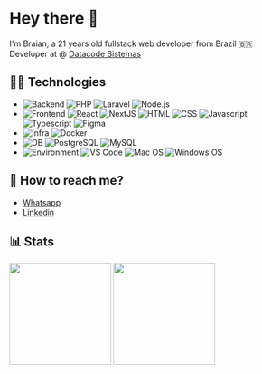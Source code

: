 # Hey there 👋

I'm Braian, a 21 years old fullstack web developer from Brazil 🇧🇷  
Developer at @ [Datacode Sistemas](https://github.com/datacodesistemas)

## 👨‍💻 Technologies

* ![Backend](https://img.shields.io/badge/-Backend-white?style=flat)
![PHP](https://img.shields.io/badge/-PHP-black?style=flat&logo=php)
![Laravel](https://img.shields.io/badge/-Laravel-black?style=flat&logo=laravel)
![Node.js](https://img.shields.io/badge/-Node.js-black?style=flat&logo=nodedotjs)
* ![Frontend](https://img.shields.io/badge/-Frontend-white?style=flat)
![React](https://img.shields.io/badge/-React-black?style=flat&logo=react)
![NextJS](https://img.shields.io/badge/-NextJS-black?style=flat&logo=nextdotjs)
![HTML](https://img.shields.io/badge/-HTML-black?style=flat&logo=HTML5)
![CSS](https://img.shields.io/badge/-CSS-black?style=flat&logo=CSS3)
![Javascript](https://img.shields.io/badge/-Javascript-black?style=flat&logo=javascript)
![Typescript](https://img.shields.io/badge/-Typescript-black?style=flat&logo=typescript)
![Figma](https://img.shields.io/badge/-Figma-black?style=flat&logo=figma)
* ![Infra](https://img.shields.io/badge/-Infra-white?style=flat)
![Docker](https://img.shields.io/badge/-Docker-black?style=flat&logo=docker)
* ![DB](https://img.shields.io/badge/-DB-white?style=flat)
![PostgreSQL](https://img.shields.io/badge/-PostgreSQL-black?style=flat&logo=postgresql)
![MySQL](https://img.shields.io/badge/-MySQL-black?style=flat&logo=mysql)
* ![Environment](https://img.shields.io/badge/-Environment-white?style=flat)
![VS Code](https://img.shields.io/badge/-VS_Code-black?style=flat&logo=visualstudiocode)
![Mac OS](https://img.shields.io/badge/-Mac_OS-black?style=flat&logo=apple)
![Windows OS](https://img.shields.io/badge/-Windows-black?style=flat&logo=windows)

## 📲 How to reach me?
* [Whatsapp](https://wa.me/5551996268989)
* [Linkedin](https://www.linkedin.com/in/braian-viacava-de-avila-536558186/)

## 📊 Stats
 <div>
  <img height="180em" src="https://github-readme-stats.vercel.app/api?username=bbraian&show_icons=true&theme=github_dark&include_all_commits=true&count_private=true"/>
  <img height="180em" src="https://github-readme-stats.vercel.app/api/top-langs/?username=bbraian&layout=compact&langs_count=10&theme=github_dark"/>
</div>
